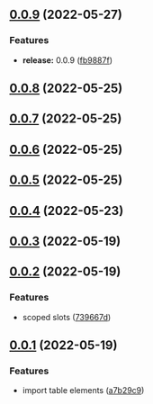 ## [0.0.9](https://github.com/openwebstacks/table/compare/v0.0.8...v0.0.9) (2022-05-27)


### Features

* **release:** 0.0.9 ([fb9887f](https://github.com/openwebstacks/table/commit/fb9887f217380b2cabfb5eb42eaca7e3e48ef0e4))



## [0.0.8](https://github.com/openwebstacks/table/compare/v0.0.7...v0.0.8) (2022-05-25)



## [0.0.7](https://github.com/openwebstacks/table/compare/v0.0.6...v0.0.7) (2022-05-25)



## [0.0.6](https://github.com/openwebstacks/table/compare/v0.0.5...v0.0.6) (2022-05-25)



## [0.0.5](https://github.com/openwebstacks/table/compare/v0.0.4...v0.0.5) (2022-05-25)



## [0.0.4](https://github.com/openwebstacks/table/compare/v0.0.3...v0.0.4) (2022-05-23)



## [0.0.3](https://github.com/openwebstacks/table/compare/v0.0.2...v0.0.3) (2022-05-19)



## [0.0.2](https://github.com/openwebstacks/table/compare/v0.0.1...v0.0.2) (2022-05-19)


### Features

* scoped slots ([739667d](https://github.com/openwebstacks/table/commit/739667dbb251def70d58be579602f1122e21f508))



## [0.0.1](https://github.com/openwebstacks/table/compare/a7b29c9c89e0057c91c8ce0bcea2d5069dd09d23...v0.0.1) (2022-05-19)


### Features

* import table elements ([a7b29c9](https://github.com/openwebstacks/table/commit/a7b29c9c89e0057c91c8ce0bcea2d5069dd09d23))



